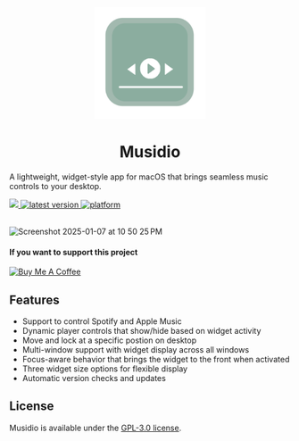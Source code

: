 
<div align="center">
<img src="Musidio/Assets.xcassets/AppIcon.appiconset/MusidioIcon-1024.png" width=200 height=200>
<h1>Musidio</h1>
</div>

<div>
<p>A lightweight, widget-style app for macOS that brings seamless music controls to your desktop.<p>
<!-- downloads -->
<a href="https://github.com/ZayYarHtun/MusidioWidget/releases/latest">
<img src="https://img.shields.io/badge/download-latest-brightgreen?style=flat-square"/>
</a>
<!-- version -->
<a href="https://github.com/ZayYarHtun/MusidioWidget/releases">
<img src="https://img.shields.io/github/release/ZayYarHtun/MusidioWidget.svg?style=flat" alt="latest version"/>
</a>
<!-- platform -->
<a href="https://github.com/ZayYarHtun/MusidioWidget">
<img src="https://img.shields.io/badge/platform-macOS-lightgrey.svg?style=flat" alt="platform"/>
</a>
</div>
<br>

<div>
<img width="900" alt="Screenshot 2025-01-07 at 10 50 25 PM" src="https://github.com/user-attachments/assets/a4d3df0b-390c-411f-af73-2a2805982bf0" />
</div>

<h4>If you want to support this project</h4>
<a href="https://www.buymeacoffee.com/zayar" target="_blank">
    <img src="https://cdn.buymeacoffee.com/buttons/v2/default-yellow.png" alt="Buy Me A Coffee" style="height: 60px !important;width: 217px !important;">
</a>


## Features

- Support to control Spotify and Apple Music 
- Dynamic player controls that show/hide based on widget activity
- Move and lock at a specific postion on desktop
- Multi-window support with widget display across all windows
- Focus-aware behavior that brings the widget to the front when activated
- Three widget size options for flexible display
- Automatic version checks and updates

## License
Musidio is available under the [GPL-3.0 license](LICENSE).

